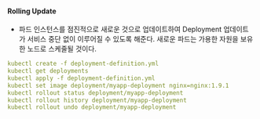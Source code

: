 #### Rolling Update

* 파드 인스턴스를 점진적으로 새로운 것으로 업데이트하여 Deployment 업데이트가 서비스 중단 없이 이루어질 수 있도록 해준다. 새로운 파드는 가용한 자원을 보유한 노드로 스케줄될 것이다.

```yaml
kubectl create -f deployment-definition.yml
kubectl get deployments
kubectl apply -f deployment-definition.yml
kubectl set image deployment/myapp-deployment nginx=nginx:1.9.1
kubectl rollout status deployment/myapp-deployment
kubectl rollout history deployment/myapp-deployment
kubectl rollout undo deployment/myapp-deployment
```

